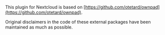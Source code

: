 This plugin for Nextcloud is based on [https://github.com/otetard/ownpad](https://github.com/otetard/ownpad).

Original disclaimers in the code of these external packages have been maintained as much as possible.
